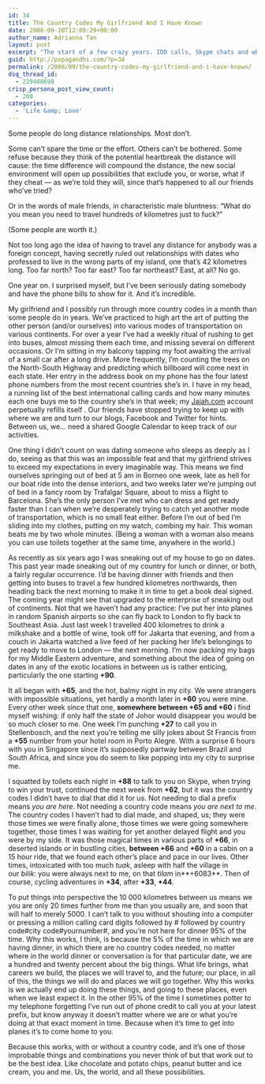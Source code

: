 ```yaml
---
id: 34
title: The Country Codes My Girlfriend And I Have Known
date: 2008-09-20T12:09:29+00:00
author_name: Adrianna Tan
layout: post
excerpt: "The start of a few crazy years. IDD calls, Skype chats and what seemed to be endless airplane tickets. I was my telco's favourite customer. No longer!"
guid: http://popagandhi.com/?p=34
permalink: /2008/09/the-country-codes-my-girlfriend-and-i-have-known/
dsq_thread_id:
  - 229408698
crisp_persona_post_view_count:
  - 208
categories:
  - 'Life &amp; Love'
---
```

Some people do long distance relationships. Most don’t.

Some can’t spare the time or the effort. Others can’t be bothered. Some refuse because they think of the potential heartbreak the distance will cause: the time difference will compound the distance, the new social environment will open up possibilities that exclude you, or worse, what if they cheat — as we’re told they will, since that’s happened to all our friends who’ve tried?

Or in the words of male friends, in characteristic male bluntness: “What do you mean you need to travel hundreds of kilometres just to fuck?”

(Some people are worth it.)

Not too long ago the idea of having to travel any distance for anybody was a foreign concept, having secretly ruled out relationships with dates who professed to live in the wrong parts of my island, one that’s 42 kilometres long. Too far north? Too far east? Too far northeast? East, at all? No go.

One year on. I surprised myself, but I’ve been seriously dating somebody and have the phone bills to show for it. And it’s incredible.

My girlfriend and I possibly run through more country codes in a month than some people do in years. We’ve practiced to high art the art of putting the other person (and/or ourselves) into various modes of transportation on various continents. For over a year I’ve had a weekly ritual of rushing to get into buses, almost missing them each time, and missing several on different occasions. Or I’m sitting in my balcony tapping my foot awaiting the arrival of a small car after a long drive. More frequently, I’m counting the trees on the North-South Highway and predicting which billboard will come next in each state. Her entry in the address book on my phone has the four latest phone numbers from the most recent countries she’s in. I have in my head, a running list of the best international calling cards and how many minutes each one buys me to the country she’s in that week; my [Jajah.com](http://www.jajah.com/) account perpetually refills itself . Our friends have stopped trying to keep up with where we are and turn to our blogs, Facebook and Twitter for hints. Between us, we… need a shared Google Calendar to keep track of our activities.

One thing I didn’t count on was dating someone who sleeps as deeply as I do, seeing as that this was an impossible feat and that my girlfriend strives to exceed my expectations in every imaginable way. This means we find ourselves springing out of bed at 5 am in Borneo one week, late as hell for our boat ride into the dense interiors, and two weeks later we’re jumping out of bed in a fancy room by Trafalgar Square, about to miss a flight to Barcelona. She’s the only person I’ve met who can dress and get ready faster than I can when we’re desperately trying to catch yet another mode of transportation, which is no small feat either. Before I’m out of bed I’m sliding into my clothes, putting on my watch, combing my hair. This woman beats me by two whole minutes. (Being a woman with a woman also means you can use toilets together at the same time, anywhere in the world.)

As recently as six years ago I was sneaking out of my house to go on dates. This past year made sneaking out of my country for lunch or dinner, or both, a fairly regular occurrence. I’d be having dinner with friends and then getting into buses to travel a few hundred kilometres northwards, then heading back the next morning to make it in time to get a book deal signed. The coming year might see that upgraded to the enterprise of sneaking out of continents. Not that we haven’t had any practice: I’ve put her into planes in random Spanish airports so she can fly back to London to fly back to Southeast Asia. Just last week I travelled 400 kilometres to drink a milkshake and a bottle of wine, took off for Jakarta that evening, and from a couch in Jakarta watched a live feed of her packing her life’s belongings to get ready to move to London — the next morning. I’m now packing my bags for my Middle Eastern adventure, and something about the idea of going on dates in any of the exotic locations in between us is rather enticing, particularly the one starting **+90**.

It all began with **+65**, and the hot, balmy night in my city. We were strangers with impossible situations, yet hardly a month later in **+60** you were mine. Every other week since that one, **somewhere between +65 and +60** i find myself wishing: if only half the state of Johor would disappear you would be so much closer to me. One week I’m punching **+27** to call you in Stellenbosch, and the next you’re telling me silly jokes about St Francis from a **+55** number from your hotel room in Porto Alegre. With a surprise 6 hours with you in Singapore since it’s supposedly partway between Brazil and South Africa, and since you do seem to like popping into my city to surprise me.

I squatted by toilets each night in **+88** to talk to you on Skype, when trying to win your trust, continued the next week from **+62**, but it was the country codes I didn’t have to dial that did it for us. Not needing to dial a prefix means _you are here_. Not needing a country code means _you are next to me_. The country codes I haven’t had to dial made, and shaped, us; they were those times we were finally alone, those times we were going somewhere together, those times I was waiting for yet another delayed flight and you were by my side. It was those magical times in various parts of **+66**, in deserted islands or in bustling cities, **between +66** and **+60** in a cabin on a 15 hour ride, that we found each other’s place and pace in our lives. Other times, intoxicated with too much _tuak_, asleep with half the village in our _bilik_: you were always next to me, on that _tilam_ in**+6083**. Then of course, cycling adventures in **+34**, after **+33**, **+44**.

To put things into perspective the 10 000 kilometres between us means we you are only 20 times further from me than you usually are, and soon that will half to merely 5000. I can’t talk to you without shouting into a computer or pressing a million calling card digits followed by # followed by country code#city code#yournumber#, and you’re not here for dinner 95% of the time. Why this works, I think, is because the 5% of the time in which we are having dinner, in which there are no country codes needed, no matter where in the world dinner or conversation is for that particular date, we are a hundred and twenty percent about the big things. What life brings, what careers we build, the places we will travel to, and the future; our place, in all of this, the things we will do and places we will go together. Why this works is we actually end up doing these things, and going to these places, even when we least expect it. In the other 95% of the time I sometimes potter to my telephone forgetting I’ve run out of phone credit to call you at your latest prefix, but know anyway it doesn’t matter where we are or what you’re doing at that exact moment in time. Because when it’s time to get into planes it’s to come home to you.

Because this works, with or without a country code, and it’s one of those improbable things and combinations you never think of but that work out to be the best idea. Like chocolate and potato chips, peanut butter and ice cream, you and me. Us, the world, and all these possibilities.
